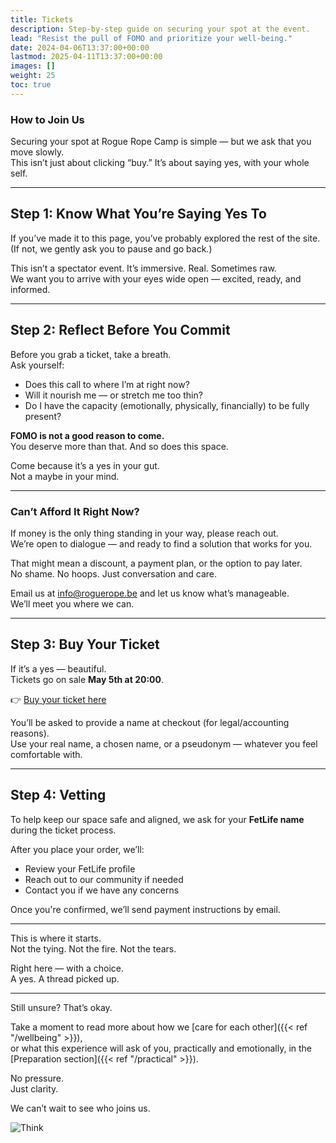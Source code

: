 ```yaml
---
title: Tickets
description: Step-by-step guide on securing your spot at the event.
lead: "Resist the pull of FOMO and prioritize your well-being."
date: 2024-04-06T13:37:00+00:00
lastmod: 2025-04-11T13:37:00+00:00
images: []
weight: 25
toc: true
---
```


### How to Join Us

Securing your spot at Rogue Rope Camp is simple — but we ask that you move slowly.  
This isn’t just about clicking “buy.” It’s about saying yes, with your whole self.

---

## Step 1: Know What You’re Saying Yes To

If you’ve made it to this page, you’ve probably explored the rest of the site. (If not, we gently ask you to pause and go back.)  

This isn’t a spectator event. It’s immersive. Real. Sometimes raw.  
We want you to arrive with your eyes wide open — excited, ready, and informed.

---

## Step 2: Reflect Before You Commit

Before you grab a ticket, take a breath.  
Ask yourself:

- Does this call to where I’m at right now?
- Will it nourish me — or stretch me too thin?
- Do I have the capacity (emotionally, physically, financially) to be fully present?

**FOMO is not a good reason to come.**  
You deserve more than that. And so does this space.

Come because it’s a yes in your gut.  
Not a maybe in your mind.

---

### Can’t Afford It Right Now?

If money is the only thing standing in your way, please reach out.  
We’re open to dialogue — and ready to find a solution that works for you.

That might mean a discount, a payment plan, or the option to pay later.  
No shame. No hoops. Just conversation and care.

Email us at [info@roguerope.be](mailto:info@roguerope.be) and let us know what’s manageable.  
We’ll meet you where we can.

---

## Step 3: Buy Your Ticket

If it’s a yes — beautiful.  
Tickets go on sale **May 5th at 20:00**.

👉 [Buy your ticket here](https://shop.gogogonzo.be/RRC24/)

You’ll be asked to provide a name at checkout (for legal/accounting reasons).  
Use your real name, a chosen name, or a pseudonym — whatever you feel comfortable with.

---

## Step 4: Vetting

To help keep our space safe and aligned, we ask for your **FetLife name** during the ticket process.  

After you place your order, we’ll:
- Review your FetLife profile  
- Reach out to our community if needed  
- Contact you if we have any concerns

Once you're confirmed, we’ll send payment instructions by email.

---

This is where it starts.  
Not the tying. Not the fire. Not the tears.  

Right here — with a choice.  
A yes. A thread picked up.

---

Still unsure? That’s okay.

Take a moment to read more about how we [care for each other]({{< ref "/wellbeing" >}}),  
or what this experience will ask of you, practically and emotionally, in the [Preparation section]({{< ref "/practical" >}}).

No pressure.  
Just clarity.

We can’t wait to see who joins us.

![Think](/images/tickets.webp)
